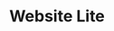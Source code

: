 ---sort_key: 38layout: "sku"id: website-lite-businesstitle: "Website Lite"heading: "Website Lite"sub-title: "Submit your business profile to Google and local listings"category: "Web Development"category_description: "Web development including a simple website, ecommerce site and web apps."features: - feature: "Managed listing on Google My Business, True Local and Yellow Pages (online)" - feature: "Advice on how to get and respond to reviews" - feature: "Dedicated local support via phone and email"price: "99"unit: "business"---